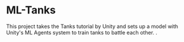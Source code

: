 # ML-Tanks

This project takes the Tanks tutorial by Unity and sets up a model with Unity's ML Agents system to train tanks to battle each other.
.
